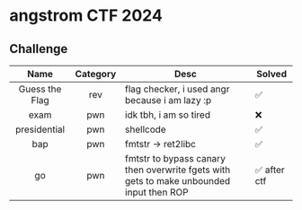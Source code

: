 # angstrom CTF 2024

## Challenge
| Name | Category | Desc | Solved |
| :----: | :--------: | ---- | ------ |
| Guess the Flag | rev | flag checker, i used angr because i am lazy :p | ✅ |
| exam | pwn | idk tbh, i am so tired | ❌ |
| presidential | pwn | shellcode | ✅ |
| bap | pwn | fmtstr -> ret2libc | ✅ |
| go | pwn | fmtstr to bypass canary then overwrite fgets with gets to make unbounded input then ROP | ✅ after ctf |